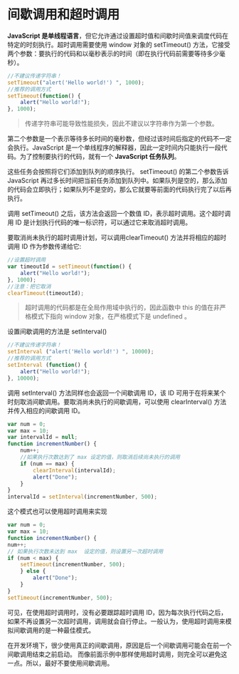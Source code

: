 # 间歇调用和超时调用

**JavaScript 是单线程语言**，但它允许通过设置超时值和间歇时间值来调度代码在特定的时刻执行。超时调用需要使用 window 对象的 setTimeout() 方法，它接受两个参数：要执行的代码和以毫秒表示的时间（即在执行代码前需要等待多少毫秒）。

```javascript
//不建议传递字符串！
setTimeout("alert('Hello world!') ", 1000);
//推荐的调用方式
setTimeout(function() {
	alert("Hello world!");
}, 1000);
```

> 传递字符串可能导致性能损失，因此不建议以字符串作为第一个参数。

第二个参数是一个表示等待多长时间的毫秒数，但经过该时间后指定的代码不一定会执行。JavaScript 是一个单线程序的解释器，因此一定时间内只能执行一段代码。为了控制要执行的代码，就有一个 **JavaScript 任务队列**。

这些任务会按照将它们添加到队列的顺序执行。 setTimeout() 的第二个参数告诉 JavaScript 再过多长时间把当前任务添加到队列中。如果队列是空的，那么添加的代码会立即执行；如果队列不是空的，那么它就要等前面的代码执行完了以后再执行。

调用 setTimeout() 之后，该方法会返回一个数值 ID，表示超时调用。这个超时调用 ID 是计划执行代码的唯一标识符，可以通过它来取消超时调用。

要取消尚未执行的超时调用计划，可以调用clearTimeout() 方法并将相应的超时调用 ID 作为参数传递给它:

```javascript
//设置超时调用
var timeoutId = setTimeout(function() {
	alert("Hello world!");
}, 1000);
//注意：把它取消
clearTimeout(timeoutId);
```

> 超时调用的代码都是在全局作用域中执行的，因此函数中 this 的值在非严格模式下指向 window 对象，在严格模式下是 undefined 。

设置间歇调用的方法是 setInterval() 

```javascript
//不建议传递字符串！
setInterval ("alert('Hello world!') ", 10000);
//推荐的调用方式
setInterval (function() {
	alert("Hello world!");
}, 10000);
```

调用 setInterval() 方法同样也会返回一个间歇调用 ID，该 ID 可用于在将来某个时刻取消间歇调用。要取消尚未执行的间歇调用，可以使用 clearInterval() 方法并传入相应的间歇调用 ID。

```javascript
var num = 0;
var max = 10;
var intervalId = null;
function incrementNumber() {
	num++;
	//如果执行次数达到了 max 设定的值，则取消后续尚未执行的调用
	if (num == max) {
		clearInterval(intervalId);
		alert("Done");
	}
}
intervalId = setInterval(incrementNumber, 500);
```

这个模式也可以使用超时调用来实现

```javascript
var num = 0;
var max = 10;
function incrementNumber() {
num++;
// 如果执行次数未达到 max  设定的值，则设置另一次超时调用
if (num < max) {
	setTimeout(incrementNumber, 500);
	} else {
		alert("Done");
	}
}
setTimeout(incrementNumber, 500);
```

可见，在使用超时调用时，没有必要跟踪超时调用 ID，因为每次执行代码之后，如果不再设置另一次超时调用，调用就会自行停止。一般认为，使用超时调用来模拟间歇调用的是一种最佳模式。

在开发环境下，很少使用真正的间歇调用，原因是后一个间歇调用可能会在前一个间歇调用结束之前启动。
而像前面示例中那样使用超时调用，则完全可以避免这一点。所以，最好不要使用间歇调用。